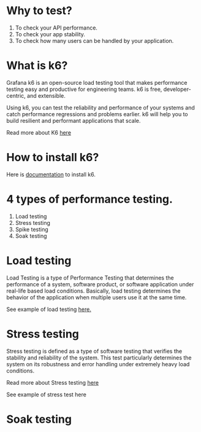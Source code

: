 # Why to test?
1. To check your API performance. 
2. To  check your app stability. 
3. To check how many users can be handled by your application.

# What is k6?
Grafana k6 is an open-source load testing tool that makes performance testing easy and productive for engineering teams. k6 is free, developer-centric, and extensible.

Using k6, you can test the reliability and performance of your systems and catch performance regressions and problems earlier. k6 will help you to build resilient and performant applications that scale.

Read more about K6 [here](https://k6.io/docs/)

# How to install k6?
Here is [documentation]() to install k6.

# 4 types of performance testing. 
1. Load testing
2. Stress testing
3. Spike testing
4. Soak testing

# Load testing
Load Testing is a type of Performance Testing that determines the performance of a system, software product, or software application under real-life based load conditions. Basically, load testing determines the behavior of the application when multiple users use it at the same time.

See example of load testing [here.](https://github.com/golanguzb70/highload-handling/tree/main/k6/load)

# Stress testing
Stress testing is defined as a type of software testing that verifies the stability and reliability of the system. This test particularly determines the system on its robustness and error handling under extremely heavy load conditions.

Read more about Stress testing [here](https://www.geeksforgeeks.org/stress-testing-software-testing/)

See example of stress test here
# Soak testing
